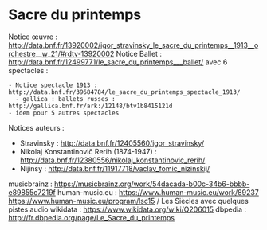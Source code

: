 # Sacre du printemps

Notice œuvre : http://data.bnf.fr/13920002/igor_stravinsky_le_sacre_du_printemps__1913__orchestre__w_21/#rdtv-13920002
Notice Ballet : http://data.bnf.fr/12499771/le_sacre_du_printemps___ballet/ avec 6 spectacles :

    - Notice spectacle 1913 : http://data.bnf.fr/39684784/le_sacre_du_printemps_spectacle_1913/
      - gallica : ballets russes : http://gallica.bnf.fr/ark:/12148/btv1b8415121d
    - idem pour 5 autres spectacles

Notices auteurs :

- Stravinsky : http://data.bnf.fr/12405560/igor_stravinsky/
- Nikolaj Konstantinovič Rerih (1874-1947) : http://data.bnf.fr/12380556/nikolaj_konstantinovic_rerih/
- Nijinsy : http://data.bnf.fr/11917718/vaclav_fomic_nizinskij/

musicbrainz : https://musicbrainz.org/work/54dacada-b00c-34b6-bbbb-e89855c7219f
human-music.eu : https://www.human-music.eu/work/89237
https://www.human-music.eu/program/lsc15 / Les Siècles avec quelques pistes audio
wikidata : https://www.wikidata.org/wiki/Q206015
dbpedia : http://fr.dbpedia.org/page/Le_Sacre_du_printemps
